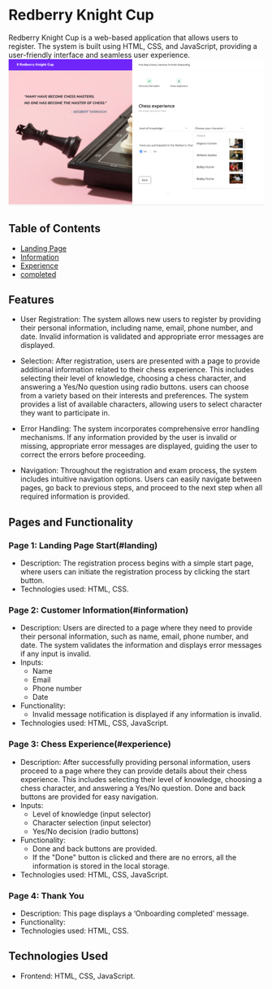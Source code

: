 # Redberry Knight Cup

Redberry Knight Cup is a web-based application that allows users to register. The system is built using HTML, CSS, and JavaScript, providing a user-friendly interface and seamless user experience.
![Alt Text](/Images/display.png)

## Table of Contents

-  [Landing Page](#landing)
-  [Information](#information)
-  [Experience](#experience)
-  [completed](#completed)

## Features

- User Registration: The system allows new users to register by providing their personal information, including name, email, phone number, and date. Invalid information is validated and appropriate error messages are displayed.

- Selection: After registration, users are presented with a page to provide additional information related to their chess experience. This includes selecting their level of knowledge, choosing a chess character, and answering a Yes/No question using radio buttons. users can choose from a variety based on their interests and preferences. The system provides a list of available characters, allowing users to select character they want to participate in.

- Error Handling: The system incorporates comprehensive error handling mechanisms. If any information provided by the user is invalid or missing, appropriate error messages are displayed, guiding the user to correct the errors before proceeding.

- Navigation: Throughout the registration and exam process, the system includes intuitive navigation options. Users can easily navigate between pages, go back to previous steps, and proceed to the next step when all required information is provided.


## Pages and Functionality

### Page 1: Landing Page Start(#landing)


- Description: The registration process begins with a simple start page, where users can initiate the registration process by clicking the start button.
- Technologies used: HTML, CSS.

### Page 2: Customer Information(#information)

- Description: Users are directed to a page where they need to provide their personal information, such as name, email, phone number, and date. The system validates the information and displays error messages if any input is invalid.
- Inputs:
  - Name
  - Email
  - Phone number
  - Date
- Functionality:
  - Invalid message notification is displayed if any information is invalid.
- Technologies used: HTML, CSS, JavaScript.

### Page 3: Chess Experience(#experience)

- Description: After successfully providing personal information, users proceed to a page where they can provide details about their chess experience. This includes selecting their level of knowledge, choosing a chess character, and answering a Yes/No question. Done and back buttons are provided for easy navigation.
- Inputs:
  - Level of knowledge (input selector)
  - Character selection (input selector)
  - Yes/No decision (radio buttons)
- Functionality:
  - Done and back buttons are provided.
  - If the "Done" button is clicked and there are no errors, all the information is stored in the local storage.
- Technologies used: HTML, CSS, JavaScript.


### Page 4: Thank You

- Description: This page displays a ‘Onboarding completed’ message.
- Functionality:
- Technologies used: HTML, CSS.

## Technologies Used

- Frontend: HTML, CSS, JavaScript.
